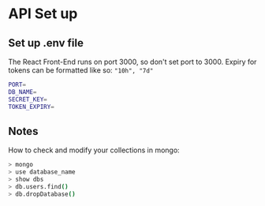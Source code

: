 # API Set up

## Set up .env file

The React Front-End runs on port 3000, so don't set port to 3000.
Expiry for tokens can be formatted like so: `"10h", "7d"`

```bash
PORT=
DB_NAME=
SECRET_KEY=
TOKEN_EXPIRY=
```

## Notes

How to check and modify your collections in mongo:

```bash
> mongo
> use database_name
> show dbs
> db.users.find()
> db.dropDatabase()
```
